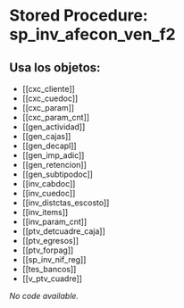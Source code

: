 # Stored Procedure: sp_inv_afecon_ven_f2

## Usa los objetos:
- [[cxc_cliente]]
- [[cxc_cuedoc]]
- [[cxc_param]]
- [[cxc_param_cnt]]
- [[gen_actividad]]
- [[gen_cajas]]
- [[gen_decapl]]
- [[gen_imp_adic]]
- [[gen_retencion]]
- [[gen_subtipodoc]]
- [[inv_cabdoc]]
- [[inv_cuedoc]]
- [[inv_distctas_escosto]]
- [[inv_items]]
- [[inv_param_cnt]]
- [[ptv_detcuadre_caja]]
- [[ptv_egresos]]
- [[ptv_forpag]]
- [[sp_inv_nif_reg]]
- [[tes_bancos]]
- [[v_ptv_cuadre]]

*No code available.*
